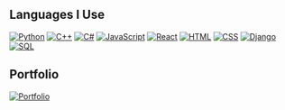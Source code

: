 ## Languages I Use

[![Python](https://img.icons8.com/ios/50/000000/python.png)](https://www.python.org/)
[![C++](https://img.icons8.com/ios/50/000000/c-plus-plus-logo.png)](https://en.cppreference.com/w/)
[![C#](https://img.icons8.com/ios/50/000000/c-sharp.png)](https://learn.microsoft.com/en-us/dotnet/csharp/)
[![JavaScript](https://img.icons8.com/ios/50/000000/javascript.png)](https://developer.mozilla.org/en-US/docs/Web/JavaScript)
[![React](https://img.icons8.com/ios/50/000000/react-native.png)](https://reactjs.org/)
[![HTML](https://img.icons8.com/ios/50/000000/html-5.png)](https://developer.mozilla.org/en-US/docs/Web/HTML)
[![CSS](https://img.icons8.com/ios/50/000000/css3.png)](https://developer.mozilla.org/en-US/docs/Web/CSS)
[![Django](https://img.icons8.com/ios/50/000000/django.png)](https://www.djangoproject.com/)
[![SQL](https://img.icons8.com/ios/50/000000/sql.png)](https://www.sqlite.org/)

## Portfolio

[![Portfolio](https://img.icons8.com/ios/50/000000/domain.png)](https://ahmedzaki246.github.io/Portfolio-V2.0/)
<!--Ahmedzaki246/Ahmedzaki246 is a ✨ special ✨ repository because its `README.md` (this file) appears on your GitHub profile.
You can click the Preview link to take a look at your changes.
--->
